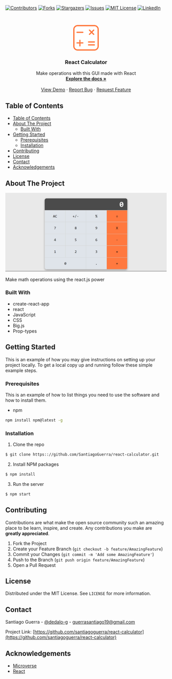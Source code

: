 <!--
*** Thanks for checking out this README Template. If you have a suggestion that would
*** make this better, please fork the repo and create a pull request or simply open
*** an issue with the tag "enhancement".
*** Thanks again! Now go create something AMAZING! :D
-->





<!-- PROJECT SHIELDS -->
<!--
*** I'm using markdown "reference style" links for readability.
*** Reference links are enclosed in brackets [ ] instead of parentheses ( ).
*** See the bottom of this document for the declaration of the reference variables
*** for contributors-url, forks-url, etc. This is an optional, concise syntax you may use.
*** https://www.markdownguide.org/basic-syntax/#reference-style-links
-->
[![Contributors][contributors-shield]][contributors-url]
[![Forks][forks-shield]][forks-url]
[![Stargazers][stars-shield]][stars-url]
[![Issues][issues-shield]][issues-url]
[![MIT License][license-shield]][license-url]
[![LinkedIn][linkedin-shield]][linkedin-url]



<!-- PROJECT LOGO -->
<br />
<p align="center">
  <a href="https://github.com/SantiagoGuerra/react-calculator">
    <img src="readme-assets/logo.png" alt="Logo" width="80" height="80">
  </a>

  <h3 align="center">React Calculator</h3>

  <p align="center">
    Make operations with this GUI made with React
    <br />
    <a href="https://github.com/SantiagoGuerra/react-calculator"><strong>Explore the docs »</strong></a>
    <br />
    <br />
    <a href="https://github.com/SantiagoGuerra/react-calculator">View Demo</a>
    ·
    <a href="https://github.com/SantiagoGuerra/react-calculator/issues">Report Bug</a>
    ·
    <a href="https://github.com/SantiagoGuerra/react-calculator/issues">Request Feature</a>
  </p>
</p>



<!-- TABLE OF CONTENTS -->
## Table of Contents

- [Table of Contents](#table-of-contents)
- [About The Project](#about-the-project)
  - [Built With](#built-with)
- [Getting Started](#getting-started)
  - [Prerequisites](#prerequisites)
  - [Installation](#installation)
- [Contributing](#contributing)
- [License](#license)
- [Contact](#contact)
- [Acknowledgements](#acknowledgements)



<!-- ABOUT THE PROJECT -->
## About The Project

[![Product Name Screen Shot][product-screenshot]](#)

Make math operations using the react.js power

### Built With
* create-react-app
* react
* JavaScript
* CSS
* Big.js
* Prop-types
  
  

<!-- GETTING STARTED -->
## Getting Started

This is an example of how you may give instructions on setting up your project locally.
To get a local copy up and running follow these simple example steps.

### Prerequisites

This is an example of how to list things you need to use the software and how to install them.
* npm
```sh
npm install npm@latest -g
```

### Installation

1. Clone the repo
```sh
$ git clone https:://github.com/SantiagoGuerra/react-calculator.git
```
2. Install NPM packages
```sh
$ npm install
```
3. Run the server
```sh
$ npm start
```

<!-- CONTRIBUTING -->
## Contributing

Contributions are what make the open source community such an amazing place to be learn, inspire, and create. Any contributions you make are **greatly appreciated**.

1. Fork the Project
2. Create your Feature Branch (`git checkout -b feature/AmazingFeature`)
3. Commit your Changes (`git commit -m 'Add some AmazingFeature'`)
4. Push to the Branch (`git push origin feature/AmazingFeature`)
5. Open a Pull Request



<!-- LICENSE -->
## License

Distributed under the MIT License. See `LICENSE` for more information.


<!-- CONTACT -->
## Contact

Santiago Guerra - [@dedalo-g](https://twitter.com/dedalo_g) - guerrasantiago19@gmail.com

Project Link: [https://github.com/santiagoguerra/react-calculator](https://github.com/santiagoguerra/react-calculator)



<!-- ACKNOWLEDGEMENTS -->
## Acknowledgements
* [Microverse](https://www.microverse.org/)
* [React](https://reactjs.org/)


<!-- MARKDOWN LINKS & IMAGES -->
<!-- https://www.markdownguide.org/basic-syntax/#reference-style-links -->
[contributors-shield]: https://img.shields.io/github/contributors/SantiagoGuerra/react-calculator.svg?style=flat-square
[contributors-url]: https://github.com/SantiagoGuerra/react-calculator/graphs/contributors
[forks-shield]: https://img.shields.io/github/forks/SantiagoGuerra/react-calculator.svg?style=flat-square
[forks-url]: https://github.com/SantiagoGuerra/react-calculator/network/members
[stars-shield]: https://img.shields.io/github/stars/SantiagoGuerra/react-calculator.svg?style=flat-square
[stars-url]: https://github.com/SantiagoGuerra/react-calculator/stargazers
[issues-shield]: https://img.shields.io/github/issues/SantiagoGuerra/react-calculator.svg?style=flat-square
[issues-url]: https://github.com/SantiagoGuerra/react-calculator/issues
[license-shield]: https://img.shields.io/github/license/SantiagoGuerra/react-calculator.svg?style=flat-square
[license-url]: https://github.com/SantiagoGuerra/react-calculator/blob/master/LICENSE.txt
[linkedin-shield]: https://img.shields.io/badge/-LinkedIn-black.svg?style=flat-square&logo=linkedin&colorB=555
[linkedin-url]: https://www.linkedin.com/in/santiago--guerra/
[product-screenshot]: readme-assets/screenshot.png
